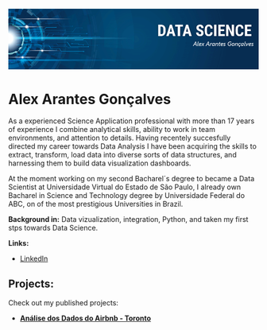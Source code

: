 <p align="center">
  <img src="banner.png" >
</p>

# Alex Arantes Gonçalves


As a experienced Science Application professional with more than 17 years of experience I combine analytical skills, ability to work in team environments, and attention to details. Having recentely succesfully directed my career towards Data Analysis I have been acquiring the skills to extract, transform, load data into diverse sorts of data structures, and harnessing them to build data visualization dashboards.

At the moment working on my second Bacharel´s degree to became a Data Scientist at Universidade Virtual do Estado de São Paulo, I already own Bacharel in Science and Technology degree by Universidade Federal do ABC, on of the most prestigious Universities in Brazil.

**Background in:** Data vizualization, integration, Python, and taken my first stps towards Data Science.

**Links:**

* [LinkedIn](https://www.linkedin.com/in/alexarantesgoncalves/)

## Projects:
Check out my published projects:

* **[Análise dos Dados do Airbnb - Toronto](https://github.com/Axargon/ds_portfolio/blob/master/Analisando_os_Dados_do_Airbnb_Toronto.ipynb)**
